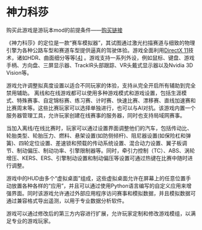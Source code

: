 # 神力科莎



购买此游戏是游玩本mod的前提条件——[购买链接](https://store.steampowered.com/app/244210/_Assetto_Corsa/)



《神力科莎》的定位是一款“赛车模拟器”，其试图通过激光扫描赛道与细致的物理引擎为各种公路车型和赛道车型提供逼真的驾驶体验。游戏全面利用[DirectX 11](https://zh.m.wikipedia.org/wiki/DirectX)技术，诸如HDR、曲面细分等等[[4\]](https://zh.m.wikipedia.org/wiki/神力科莎#cite_note-4) 。游戏支持一系列外设，例如鼠标、键盘、游戏手柄、方向盘、三屏显示器、TrackIR头部跟踪、VR头戴式显示器以及Nvidia 3D Vision等。

游戏允许调整拟真度设置以适合不同玩家的体验，支持从完全开启所有辅助到完全禁用辅助。 离线和在线游戏都可以使用多种游戏模式和游戏设置，包括生涯模式、特殊赛事、自定锦标赛、练习赛、计时赛、快速比赛、漂移赛、直线加速赛和比赛周末等。这些比赛玩家可以选择单独进行，也可以与AI对抗。该游戏内置一个服务器管理工具，允许玩家创建在线赛事的服务器，同时也支持局域网赛事。

当加入离线/在线比赛时，玩家可以通过设置界面调整他们的汽车，包括传动比、轮胎类型、轮胎压力、燃料、悬架设置(如防侧倾杆)、阻尼器设置(如保险杠和弹簧)、四轮定位设置、差速锁和预载的传动系统设置、混合动力设置、翼子板调节、制动偏压、制动功率、引擎限制器等。同时，牵引力控制（TC）、ABS、涡轮增压、KERS、ERS、引擎制动设置和制动偏压等设置可通过热键在比赛中随时进行调整。

游戏中的HUD由多个“虚拟桌面”组成，这些虚拟桌面允许在屏幕上的任意位置手动放置各种各样的“应用”，并且可以通过使用Python语言编写的自定义应用来增强界面。同时该游戏允许通过外部应用程序访问赛事和模拟数据，并且模拟数据可通过兼容格式导出遥测，以用于专业数据分析软件。

游戏可以通过修改后的第三方内容进行扩展，允许玩家定制和修改游戏模组，以满足专业的游戏玩家。